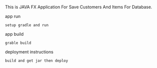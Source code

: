 This is JAVA FX Application For Save Customers And Items For Database.

app run 
    
    setup gradle and run
    
app build

    grable build
    
deployment instructions

    build and get jar then deploy